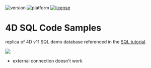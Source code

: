 ![version](https://img.shields.io/badge/version-20%2B-E23089)
![platform](https://img.shields.io/static/v1?label=platform&message=mac-intel%20|%20mac-arm%20|%20win-64&color=blue)
[![license](https://img.shields.io/github/license/miyako/tips-sql-code-samples)](LICENSE)

# 4D SQL Code Samples
replica of 4D v11 SQL demo database referenced in the [SQL tutorial](https://doc.4d.com/4Dv20R5/4D/20-R5/Tutorial.200-6857102.en.html).

![](https://github.com/user-attachments/assets/ca5294e9-ed2f-47a6-9f10-5e138e096f0b)

* external connection doesn't work
